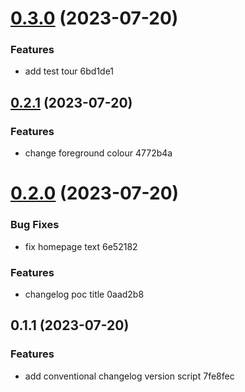 # [0.3.0](/compare/v0.2.1...v0.3.0) (2023-07-20)


### Features

* add test tour 6bd1de1



## [0.2.1](/compare/v0.2.0...v0.2.1) (2023-07-20)


### Features

* change foreground colour 4772b4a



# [0.2.0](/compare/v0.1.1...v0.2.0) (2023-07-20)


### Bug Fixes

* fix homepage text 6e52182


### Features

* changelog poc title 0aad2b8



## 0.1.1 (2023-07-20)


### Features

* add conventional changelog version script 7fe8fec



